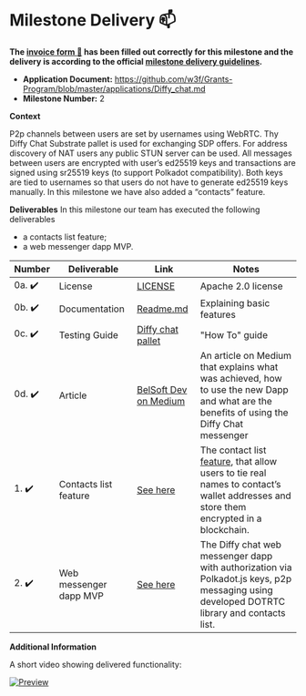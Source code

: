 # Milestone Delivery :mailbox:

**The [invoice form :pencil:](https://docs.google.com/forms/d/e/1FAIpQLSfmNYaoCgrxyhzgoKQ0ynQvnNRoTmgApz9NrMp-hd8mhIiO0A/viewform) has been filled out correctly for this milestone and the delivery is according to the official [milestone delivery guidelines](https://github.com/w3f/Grants-Program/blob/master/docs/Support%20Docs/milestone-deliverables-guidelines.md).**  

* **Application Document:** https://github.com/w3f/Grants-Program/blob/master/applications/Diffy_chat.md 
* **Milestone Number:** 2

**Context** 

P2p channels between users are set by usernames using WebRTC. Thу Diffy Chat Substrate pallet is used for exchanging SDP offers. For address discovery of NAT users any public STUN server can be used. All messages between users are encrypted with user’s ed25519 keys and transactions are signed using sr25519 keys (to support Polkadot compatibility). Both keys are tied to usernames so that users do not have to generate ed25519 keys manually. In this milestone we have also added a “contacts” feature.

**Deliverables**
In this milestone our team has executed the following deliverables

- a contacts list feature;
- a web messenger dapp MVP.

| Number | Deliverable | Link | Notes |
| ------------- | ------------- | ------------- |------------- |
| 0a. :heavy_check_mark: | License | [LICENSE](https://github.com/Belsoft-rs/diffychat-pallet/blob/main/LICENSE) | Apache 2.0 license |
| 0b. :heavy_check_mark: | Documentation | [Readme.md](https://github.com/Belsoft-rs/diffychat-client/blob/master/README.md) | Explaining basic features |
| 0c. :heavy_check_mark: | Testing Guide | [Diffy chat pallet](https://github.com/Belsoft-rs/diffychat-pallet#getting-started) | "How To" guide |
| 0d. :heavy_check_mark: | Article | [BelSoft Dev on Medium](https://medium.com/@belsoft/diffy-chat-a-secured-decentralized-messenger-194ad74d6669) | An article on Medium that explains what was achieved, how to use the new Dapp and what are the benefits of using the Diffy Chat messenger |
| 1. :heavy_check_mark: | Contacts list feature | [See here](https://github.com/Belsoft-rs/diffychat-client/blob/master/src/components/messenger/contacts/contacts.js) | The contact list [feature](https://github.com/Belsoft-rs/diffychat-pallet/blob/5ff7e47cf8b6a4bf6e26a55c3836dabe44d047d5/pallets/template/src/lib.rs#L168), that allow users to tie real names to contact’s wallet addresses and store them encrypted in a blockchain. | 
| 2. :heavy_check_mark: | Web messenger dapp MVP | [See here](https://belsoft-rs.github.io/diffychat/index.html) | The Diffy chat web messenger dapp with authorization via Polkadot.js keys, p2p messaging using developed DOTRTC library and contacts list. | 

**Additional Information**

A short video showing delivered functionality:

[![Preview](https://github-production-user-asset-6210df.s3.amazonaws.com/126072104/251771167-7fee3eb1-b81e-4ce2-ac20-1ffd6b04216a.png)](https://media.belsoft.rs/diffychat/diffychat.mp4)
